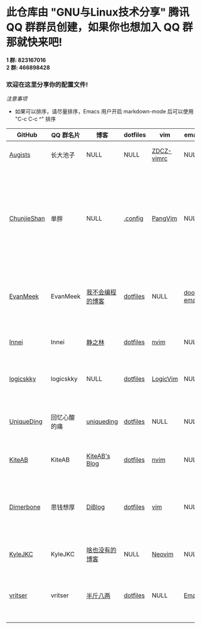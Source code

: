 # 此仓库由 "GNU与Linux技术分享" 腾讯 QQ 群群员创建，如果你也想加入 QQ 群那就快来吧!

**1 群: 823167016** </br>
**2 群: 466898428**

### 欢迎在这里分享你的配置文件!

*注意事项*
- 如果可以排序，请尽量排序，Emacs 用户开启 markdown-mode 后可以使用 "C-c C-c ^" 排序

| GitHub                                        | QQ 群名片     | 博客                                           | dotfiles                                                     | vim                                                      | emacs                                                                 | 介绍                                                                                                                       |
|-----------------------------------------------|--------------|------------------------------------------------|--------------------------------------------------------------|----------------------------------------------------------|-----------------------------------------------------------------------|----------------------------------------------------------------------------------------------------------------------------|
| [Augists](https://github.com/Augists-ZDCZ/-)  | 长大池子     | NULL                                           | NULL                                                         | [ZDCZ-vimrc](https://github.com/Augists-ZDCZ/ZDCZ-vimrc) | NULL                                                                  | vimrc 配置，基于 **macOS 10.15.4**                                                                                          |
| [ChunjieShan](https://github.com/ChunjieShan) | 单胖         | NULL                                           | [.config](https://github.com/ChunjieShan/.config)            | [PangVim](https://github.com/ChunjieShan/PangVim)        | NULL                                                                  | 我的 config 文件中包括我的 dwm，st，scripts, ranger 等日常工作配置，同时包含我根据 CW，ThinkVim 和自己的使用习惯配置的 NeoVim 配置 |
| [EvanMeek](https://github.com/EvanMeek)       | EvanMeek     | [我不会编程的博客](https://evanmeek.github.io) | [dotfiles](https://github.com/EvanMeek/dotfiles)             | NULL                                                     | [doom-emacs](https://github.com/EvanMeek/dotfiles/tree/master/doom.d) | dotfiles 中包含 alacritty、fish shell、fcitx、i3wm、polybar、rofi 等配置                                                      |
| [Innei](https://github.com/Innei)             | Innei        | [静之林](https://shizuri.net)                  | [dotfiles](https://github.com/innei/dotfiles)                | [nvim](https://github.com/innei/nvim)                    | NULL                                                                  | neovim 配置，dotfiles 中包含 zsh, fzf, git config, tmux                                                                    |
| [logicskky](https://github.com/logicskky)     | logicskky    | NULL                                           | [dotfiles](https://github.com/logicskky/dotfiles)      | [LogicVim](https://github.com/logicskky/LogicVim)        | NULL                                                                  | dotfiles 中有 ranger、dwm、st、dmenu 等配置                                                                             |
| [UniqueDing](https://github.com/UniqueDing)   | 回忆心酸的痛 | [uniqueding](http://uniqueding.cn)             | [dotfiles](https://github.com/UniqueDing/linux-config-files) | NULL                                                     | NULL                                                                  | dotfiles 中有 ranger、i3、fish、vim (dwm、st、dmenu)等配置                                                                 |
| [KiteAB](https://github.com/KiteAB)   | KiteAB | [KiteAB's Blog](https://kiteab.github.io)             | [dotfiles](https://github.com/KiteAB/.config) | [nvim](https://github.com/KiteAB/nvim)                                                     | NULL                                                                  | 适用于 Arch Linux 的配置文件                                                                 |
| [Dimerbone](https://github.com/Dimerbone)     | 思钱想厚      | [DiBlog](https://dimerbone.github.io)       | [dotfiles](https://github.com/dimerbone/Origin)                | [vim](https://github.com/dimerbone/Origin)              | NULL                                                                   | Origin Repo 中包含适用于 Arch 系的 i3、polybar、ranger、vim、rofi、dunst 等配置                                              |
| [KyleJKC](https://github.com/KyleJKC)         | KyleJKC      | [啥也没有的博客](https://kylejkc.github.io)    | NULL                                                         | [Neovim](https://github.com/KyleJKC/nvim)                | NULL                                                                  | 一个及其现代好用的 Neovim 配置                                                                                               |
| [vritser](https://github.com/vritser)         | vritser      | [半斤八两](https://vritser.github.io)    | [dotfiles](https://github.com/vritser/dotfiles)                                                           | NULL                | [Emacs](https://github.com/vritser/.emacs.d)                                                                    | macOS 平台, Hammerspoon 做窗口管理, 键盘布局 Dvorak 配合 Emacs [xah-fly-keys](http://ergoemacs.org/misc/xah-fly-keys_tutorial.html)